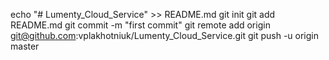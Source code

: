 echo "# Lumenty_Cloud_Service" >> README.md
git init
git add README.md
git commit -m "first commit"
git remote add origin git@github.com:vplakhotniuk/Lumenty_Cloud_Service.git
git push -u origin master
